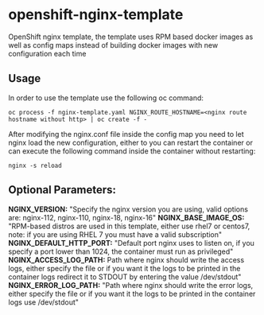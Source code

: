 
# openshift-nginx-template
OpenShift nginx template, the template uses RPM based docker images as well as config maps instead of building docker images with new configuration each time

## Usage
In order to use the template use the following oc command:

    oc process -f nginx-template.yaml NGINX_ROUTE_HOSTNAME=<nginx route hostname without http> | oc create -f -


After modifying the nginx.conf file inside the config map you need to let nginx load the new configuration, either to you can restart the container or can execute the following command inside the container without restarting:

    nginx -s reload

## Optional Parameters:
**NGINX_VERSION:**
"Specify the nginx version you are using, valid options are: nginx-112, nginx-110, nginx-18, nginx-16" 
**NGINX_BASE_IMAGE_OS:**
"RPM-based distros are used in this template, either use rhel7 or centos7, note: if you are using RHEL 7 you must have a valid subscription"
**NGINX_DEFAULT_HTTP_PORT:**
"Default port nginx uses to listen on, if you specify a port lower than 1024, the container must run as privileged"
**NGINX_ACCESS_LOG_PATH:**
Path where nginx should write the access logs, either specify the file or if you want it the logs to be printed in the container logs redirect it to STDOUT by entering the value /dev/stdout"
**NGINX_ERROR_LOG_PATH:**
"Path where nginx should write the error logs, either specify the file or if you want it the logs to be printed in the container logs use /dev/stdout"



